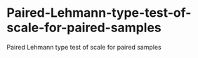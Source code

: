 # Paired-Lehmann-type-test-of-scale-for-paired-samples
Paired Lehmann type test of scale for paired samples
